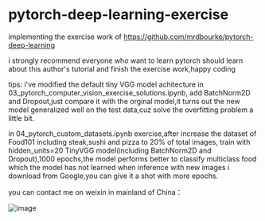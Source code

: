# pytorch-deep-learning-exercise
implementing the exercise work of https://github.com/mrdbourke/pytorch-deep-learning

i strongly recommend everyone who want to learn pytorch should learn about this author's tutorial and finish the exercise work,happy coding

tips:
i've modified the default tiny VGG model achitecture in 03_pytorch_computer_vision_exercise_solutions.ipynb, add BatchNorm2D and Dropout,just compare it with the orginal model,it turns out the new model generalized well on the test data,cuz solve the overfitting problem a little bit.

in 04_pytorch_custom_datasets.ipynb exercise,after increase the dataset of Food101 including steak,sushi and pizza to 20% of total images, train with hidden_units=20 TinyVGG model(including BatchNorm2D and Dropout),1000 epochs,the model performs better to classify multiclass food which the model has not learned when inference with new images i download from Google,you can give it a shot with more epochs.

you can contact me on weixin in mainland of China：

![image](https://github.com/frankchieng/imagegeneration/blob/main/wechat.jpg)
